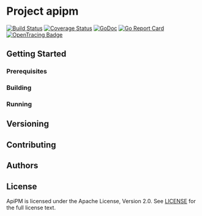 # Project apipm

[![Build Status](https://travis-ci.org/eleztian/apipm.svg?branch=master)](https://travis-ci.org/eleztian/apipm)
[![Coverage Status](https://coveralls.io/repos/github/eleztian/apipm/badge.svg?branch=master)](https://coveralls.io/github/eleztian/apipm?branch=master)
[![GoDoc](http://godoc.org/github.com/eleztian/apipm?status.svg)](http://godoc.org/github.com/eleztian/apipm)
[![Go Report Card](https://goreportcard.com/badge/github.com/eleztian/apipm)](https://goreportcard.com/report/github.com/eleztian/apipm)
[![OpenTracing Badge](https://img.shields.io/badge/OpenTracing-enabled-blue.svg)](http://opentracing.io)

<!-- Write one paragraph of this project description here -->

## Getting Started

### Prerequisites

<!-- Describe packages, tools and everything we needed here -->

### Building

<!-- Describe how to build this project -->

### Running

<!-- Describe how to run this project -->

## Versioning

<!-- Place versions of this project and write comments for every version -->

## Contributing

<!-- Tell others how to contribute this project -->

## Authors

<!-- Put authors here -->

## License

ApiPM is licensed under the Apache License, Version 2.0. See [LICENSE](./LICENSE) for the full license text.

